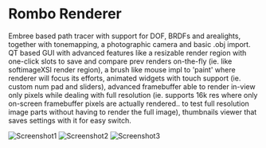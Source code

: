 Rombo Renderer
==============

Embree based path tracer with support for DOF, BRDFs and arealights, together with tonemapping, a photographic camera and basic .obj import. 
QT based GUI with advanced features like a resizable render region with one-click slots to save and compare prev renders on-the-fly (ie. like softimageXSI render region), a brush like mouse impl to 'paint' where renderer will focus its efforts, animated widgets with touch support (ie. custom num pad and sliders), advanced framebuffer able to render in-view only pixels while dealing with full resolution (ie. supports 16k res where only on-screen framebuffer pixels are actually rendered.. to test full resolution image parts without having to render the full image), thumbnails viewer that saves settings with it for easy switch.      


![Screenshot1](https://github.com/RomboDev/rombo/blob/alpha_001/screenshots/rombo_snapshot.png?raw=true)
![Screenshot2](https://github.com/RomboDev/rombo/blob/alpha_001/screenshots/rombo_snapshot4b.png?raw=true)
![Screenshot3](https://github.com/RomboDev/rombo/blob/alpha_001/screenshots/rombo_snapshot8.png?raw=true)

